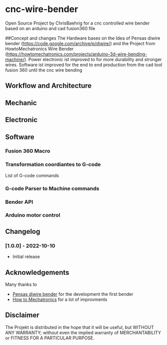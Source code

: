 # cnc-wire-bender
Open Source Project by ChrisBaehrig for a cnc controlled wire bender based on an arduino and cad fusion360 file

##Concept and changes 
The Hardware bases on the Idea of Pensas diwire bender (https://code.google.com/archive/p/diwire/) and the Project from HowtoMechatronics Wire Bender (https://howtomechatronics.com/projects/arduino-3d-wire-bending-machine/). 
Power electronic ist improved to for more durability and stronger wires. 
Software ist improved for the end to end production from the cad tool fusion 360 until the cnc wire bending

## Workflow and Architecture



## Mechanic


## Electronic


## Software

### Fusion 360 Macro


### Transformation coordiantes to G-code
List of G-code commands

### G-code Parser to Machine commands

### Bender API

### Arduino motor control 



## Changelog
### [1.0.0] - 2022-10-10

- Initial release


## Acknowledgements

Many thanks to

- [Pensas diwire bender](https://code.google.com/archive/p/diwire/) for the development the first bender
- [How to Mechatronics](https://howtomechatronics.com/projects/arduino-3d-wire-bending-machine/) for a lot of improvments


## Disclaimer
The Projekt is distributed in the hope that it will be useful, but WITHOUT ANY WARRANTY; without even the implied warranty of MERCHANTABILITY or FITNESS FOR A PARTICULAR PURPOSE.
